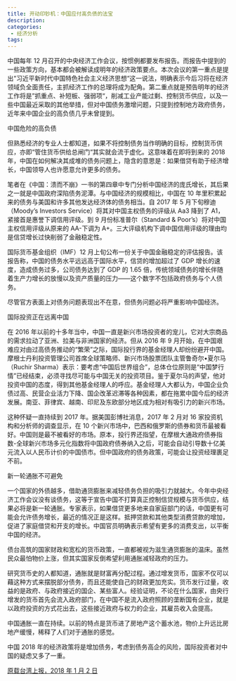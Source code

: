 ```yaml
---
title: 开动印钞机：中国应付高负债的法宝
description: 
categories:
 - 经济分析
tags:
---
```


中国每年 12 月召开的中央经济工作会议，按惯例都要发布报告。而报告中提到的一些政策方向，基本都会被解读成明年的经济政策要点。本次会议的第一重点是提出“习近平新时代中国特色社会主义经济思想“这一说法，明确表示今后习将在经济领域负全面责任，主抓经济工作的总理将成为配角。第二重点就是预告明年的经济工作将是”抓重点、补短板、强弱项“，削减工业产能过剩、控制货币供应，以及一些中国最近采取的其他举措，但对中国债务激增问题，只提到控制地方政府债务，近年来中国企业的高负债几乎未曾提到。

<!-- more -->

中国危险的高负债

但熟悉经济的专业人士都知道，如果不将控制债务当作明确的目标，控制货币供应，亦即“管住货币供给总闸门“其实就会流于虚化。这意味着在即将到来的 2018 年，中国在如何解决其成堆的债务问题上，隐含的意思是：如果借贷有助于经济增长，中国领导人也许愿意允许更多的债务。

笔者在《中国：溃而不崩》一书的第四章中专门分析中国经济的庞氏增长，其后果之一就是中国政府深陷债务泥潭。与中国经济的规模相比，中国在 10 年里积累起来的债务与美国和许多其他发达经济体的债务相当。自 2017 年 5 月下旬穆迪（Moody’s Investors Service）将其对中国主权债务的评级从 Aa3 降到了 A1，紧接首是惠誉下调信用评级。到 9 月份标准普尔（Standard & Poor’s）将对中国主权信用评级从原来的 AA-下调为 A+。三大评级机构下调中国信用评级的理由均是信贷增长过快削弱了金融稳定性。

国际货币基金组织（IMF）12 月上旬公布一份关于中国金融稳定的评估报告。该报告称，中国的债务水平远远高于国际水平，信贷的增加超过了 GDP 增长的速度，造成债务过多，公司债务达到了 GDP 的 1.65 倍，传统领域债务的增长伴随着生产力增长的放慢以及资产质量的压力——这个数字不包括政府债务与个人债务。

尽管官方表面上对债务问题表现出不在意，但债务问题必将严重影响中国经济。

国际投资正在远离中国

在 2016 年以前的十多年当中，中国一直是新兴市场投资者的宠儿，它对大宗商品的需求拉动了亚洲、拉美与非洲国家的经济。但从 2016 年 9 月开始，在中国艰难应对由过高债务推动的“繁荣”之际，国际投行界的基金经理人却纷纷避开中国。摩根士丹利投资管理公司首席全球策略师、新兴市场股票团队主管鲁奇尔•夏尔马（Ruchir Sharma）表示：要考虑“中国后世界组合”，总体仓位原则是“中国梦行情”已经结束，必须寻找尽可能与中国无关的投资项目。鉴于夏尔马的声望，他对投资中国的态度，得到其他基金经理人的呼应。基金经理人大都认为，中国企业负债过高、民营企业活力下降、国企改革迟滞等各种因素，都在拖累中国今后的经济发展。南亚、菲律宾、越南、印尼及东欧部分地区成为相对有吸引力的新兴市场。

这种怀疑一直持续到 2017 年。据美国彭博社消息，2017 年 2 月对 16 家投资机构和分析师的调查显示，在 10 个新兴市场中，巴西和俄罗斯的债券和货币最被看好。中国则是最不被看好的市场。原本，投行界还指望，在摩根大通政府债券指数-全球新兴市场多元化指数将中国政府债券纳入之后，可能会自动引导数十亿美元流入以人民币计价的中国债市。但中国政府的债务政策，可能会让投资经理裹足不前。

新一轮通胀不可避免

一个国家的外债越多，借助通货膨胀来减轻债务负担的吸引力就越大。今年中央经济工作会议没有谈债务，这等于宣告中国不打算真正控制信贷规模与货币供应，结果必将是新一轮通胀。专家表示，如果借贷更多地来自家庭部门的话，中国更有可能会允许债务增长，最近的情况正是这样。抵押贷款和其他类型消费贷款的增加，促进了家庭借贷和开支的增长。中国官员明确表示希望有更多的消费支出，以平衡中国的经济。

债台高筑的国家财政和宽松的货币政策，一直都被视为滋生通货膨胀的温床。虽然民众最怕物价上涨，但其实国家反倒希望利用通胀减轻政府的压力。

研究货币史的人都知道，通胀就是财富再分配过程。通过增发货币，国家不仅可以藉这种方式来摆脱部分债务，而且还能使自己的财政更加充实。货币发行过量，收益的是政府、与政府接近的国企、某些富人。经验证明，不论在什么国家，由央行增发的货币首先会流入政府部门，在中国不是流入政府照顾的垄断国有企业，就是以政府投资的方式花出去，这些接近政府与权力的企业，其雇员收入会提高。

中国通胀一直在持续。以前的特点是货币进了房地产这个蓄水池，物价上升远比房地产缓慢，稀释了人们对于通胀的感觉。

中国 2018 年的经济政策将是增加债务，考虑到债务高企的风险，国际投资者对中国的疑虑又多了一重。

[原载台湾上报，2018 年 1 月 2 日](http://www.upmedia.mg/news_info.php?SerialNo=32447)

